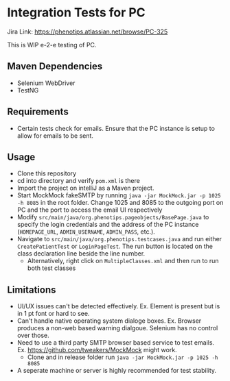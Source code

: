 # Integration Tests for PC

Jira Link: https://phenotips.atlassian.net/browse/PC-325

This is WIP e-2-e testing of PC.

## Maven Dependencies
- Selenium WebDriver
- TestNG

## Requirements
- Certain tests check for emails. Ensure that the PC instance is setup to allow for emails to be sent. 

## Usage
- Clone this repository
- cd into directory and verify `pom.xml` is there
- Import the project on intelliJ as a Maven project.
- Start MockMock fakeSMTP by running `java -jar MockMock.jar -p 1025 -h 8085` in the root folder. Change 1025 and 8085 to the outgoing port on PC and the port to access the email UI respectively
- Modify `src/main/java/org.phenotips.pageobjects/BasePage.java` to specify the login credentials and the address of the PC instance (`HOMEPAGE_URL`, `ADMIN_USERNAME`, `ADMIN_PASS`, etc.).
- Navigate to `src/main/java/org.phenotips.testcases.java` and run either `CreatePatientTest` or `LoginPageTest`. The run button is located on the class declaration line beside the line number.
	- Alternatively, right click on `MultipleClasses.xml` and then run to run both test classes

## Limitations
- UI/UX issues can't be detected  effectively. Ex. Element is present but is in 1 pt font or hard to see.
- Can't handle native operating system dialoge boxes. Ex. Browser produces a non-web based warning dialgoue. Selenium has no control over those.
- Need to use a third party SMTP browser based service to test emails. Ex. https://github.com/tweakers/MockMock might work.
	- Clone and in release folder run `java -jar MockMock.jar -p 1025 -h 8085`
- A seperate machine or server is highly recommended for test stability. 
